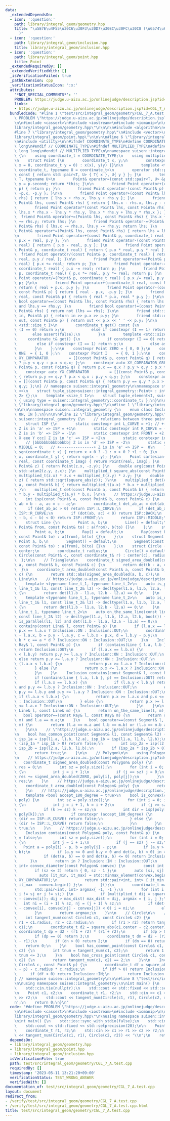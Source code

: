 ```yaml
---
data:
  _extendedDependsOn:
  - icon: ':question:'
    path: library/integral_geom/geometry.hpp
    title: "\u5E7E\u4F55\u30C6\u30F3\u30D7\u30EC\u30FC\u30C8 (\u6574\u6570\u5EA7\u6A19\
      )"
  - icon: ':question:'
    path: library/integral_geom/inclusion.hpp
    title: library/integral_geom/inclusion.hpp
  - icon: ':question:'
    path: library/integral_geom/point.hpp
    title: Point
  _extendedRequiredBy: []
  _extendedVerifiedWith: []
  _isVerificationFailed: true
  _pathExtension: cpp
  _verificationStatusIcon: ':x:'
  attributes:
    '*NOT_SPECIAL_COMMENTS*': ''
    PROBLEM: https://judge.u-aizu.ac.jp/onlinejudge/description.jsp?id=CGL_7_A
    links:
    - https://judge.u-aizu.ac.jp/onlinejudge/description.jsp?id=CGL_7_A
  bundledCode: "#line 1 \"test/src/integral_geom/geometry/CGL_7_A.test.cpp\"\n#define\
    \ PROBLEM \"https://judge.u-aizu.ac.jp/onlinejudge/description.jsp?id=CGL_7_A\"\
    \n\n#include <cassert>\n#include <iostream>\n#include <iomanip>\n\n#line 1 \"\
    library/integral_geom/geometry.hpp\"\n\n\n\n#include <algorithm>\n#include <cmath>\n\
    #line 7 \"library/integral_geom/geometry.hpp\"\n#include <vector>\n\n#line 1 \"\
    library/integral_geom/point.hpp\"\n\n\n\n#line 6 \"library/integral_geom/point.hpp\"\
    \n#include <utility>\n\n#ifndef COORDINATE_TYPE\n#define COORDINATE_TYPE long\
    \ long\n#endif // COORDINATE_TYPE\n#ifndef MULTIPLIED_TYPE\n#define MULTIPLIED_TYPE\
    \ long long\n#endif // MULTIPLIED_TYPE\n\nnamespace suisen::integral_geometry\
    \ {\n    using coordinate_t = COORDINATE_TYPE;\n    using multiplied_t = MULTIPLIED_TYPE;\n\
    \n    struct Point {\n        coordinate_t x, y;\n        constexpr Point(coordinate_t\
    \ x = 0, coordinate_t y = 0) : x(x), y(y) {}\n\n        template <typename T =\
    \ coordinate_t, typename U = coordinate_t>\n        operator std::pair<T, U>()\
    \ const { return std::pair<T, U> { T{ x }, U{ y } }; }\n        template <typename\
    \ T, typename U>\n        Point& operator=(const std::pair<T, U> &p) { x = p.first,\
    \ y = p.second; return *this; }\n\n        friend Point operator+(const Point&\
    \ p) { return p; }\n        friend Point operator-(const Point& p) { return {\
    \ -p.x, -p.y }; }\n\n        friend Point operator+(const Point& lhs, const Point&\
    \ rhs) { return { lhs.x + rhs.x, lhs.y + rhs.y }; }\n        friend Point operator-(const\
    \ Point& lhs, const Point& rhs) { return { lhs.x - rhs.x, lhs.y - rhs.y }; }\n\
    \        friend Point operator*(const Point& lhs, const Point& rhs) { return {\
    \ lhs.x * rhs.x - lhs.y * rhs.y, lhs.x * rhs.y + lhs.y * rhs.x }; }\n\n      \
    \  friend Point& operator+=(Point& lhs, const Point& rhs) { lhs.x += rhs.x, lhs.y\
    \ += rhs.y; return lhs; }\n        friend Point& operator-=(Point& lhs, const\
    \ Point& rhs) { lhs.x -= rhs.x, lhs.y -= rhs.y; return lhs; }\n        friend\
    \ Point& operator*=(Point& lhs, const Point& rhs) { return lhs = lhs * rhs; }\n\
    \n        friend Point operator+(const Point& p, coordinate_t real) { return {\
    \ p.x + real, p.y }; }\n        friend Point operator-(const Point& p, coordinate_t\
    \ real) { return { p.x - real, p.y }; }\n        friend Point operator*(const\
    \ Point& p, coordinate_t real) { return { p.x * real, p.y * real }; }\n      \
    \  friend Point operator/(const Point& p, coordinate_t real) { return { p.x /\
    \ real, p.y / real }; }\n\n        friend Point operator+=(Point& p, coordinate_t\
    \ real) { p.x += real; return p; }\n        friend Point operator-=(Point& p,\
    \ coordinate_t real) { p.x -= real; return p; }\n        friend Point operator*=(Point&\
    \ p, coordinate_t real) { p.x *= real, p.y *= real; return p; }\n        friend\
    \ Point operator/=(Point& p, coordinate_t real) { p.x /= real, p.y /= real; return\
    \ p; }\n\n        friend Point operator+(coordinate_t real, const Point& p) {\
    \ return { real + p.x, p.y }; }\n        friend Point operator-(coordinate_t real,\
    \ const Point& p) { return { real - p.x, -p.y }; }\n        friend Point operator*(coordinate_t\
    \ real, const Point& p) { return { real * p.x, real * p.y }; }\n\n        friend\
    \ bool operator==(const Point& lhs, const Point& rhs) { return lhs.x == rhs.x\
    \ and lhs.y == rhs.y; }\n        friend bool operator!=(const Point& lhs, const\
    \ Point& rhs) { return not (lhs == rhs); }\n\n        friend std::istream& operator>>(std::istream&\
    \ in, Point& p) { return in >> p.x >> p.y; }\n        friend std::ostream& operator<<(std::ostream&\
    \ out, const Point& p) { return out << p.x << ' ' << p.y; }\n\n        template\
    \ <std::size_t I>\n        coordinate_t get() const {\n            if constexpr\
    \ (I == 0) return x;\n            else if constexpr (I == 1) return y;\n     \
    \       else assert(false);\n        }\n        template <std::size_t I>\n   \
    \     coordinate_t& get() {\n            if constexpr (I == 0) return x;\n   \
    \         else if constexpr (I == 1) return y;\n            else assert(false);\n\
    \        }\n    };\n\n    constexpr Point ZERO = { 0, 0 };\n    constexpr Point\
    \ ONE  = { 1, 0 };\n    constexpr Point I    = { 0, 1 };\n\n    constexpr auto\
    \ XY_COMPARATOR         = [](const Point& p, const Point& q) { return p.x == q.x\
    \ ? p.y < q.y : p.x < q.x; };\n    constexpr auto XY_COMPARATOR_GREATER = [](const\
    \ Point& p, const Point& q) { return p.x == q.x ? p.y > q.y : p.x > q.x; };\n\
    \    constexpr auto YX_COMPARATOR         = [](const Point& p, const Point& q)\
    \ { return p.y == q.y ? p.x < q.x : p.y < q.y; };\n    constexpr auto YX_COMPARATOR_GREATER\
    \ = [](const Point& p, const Point& q) { return p.y == q.y ? p.x > q.x : p.y >\
    \ q.y; };\n} // namespace suisen::integral_geometry\n\nnamespace std {\n    template\
    \ <>\n    struct tuple_size<suisen::integral_geometry::Point> : integral_constant<size_t,\
    \ 2> {};\n    template <size_t I>\n    struct tuple_element<I, suisen::integral_geometry::Point>\
    \ { using type = suisen::integral_geometry::coordinate_t; };\n}\n\n\n#line 10\
    \ \"library/integral_geom/geometry.hpp\"\n\n#line 1 \"library/integral_geom/inclusion.hpp\"\
    \n\n\n\nnamespace suisen::integral_geometry {\n    enum class Inclusion { OUT,\
    \ ON, IN };\n}\n\n\n#line 12 \"library/integral_geom/geometry.hpp\"\n\nnamespace\
    \ suisen::integral_geometry {\n    // relations between three points X, Y, Z.\n\
    \    struct ISP {\n        static constexpr int L_CURVE = +1; // +---------------+\
    \ Z is in 'a' => ISP = +1\n        static constexpr int R_CURVE = -1; // |aaaaaaaaaaaaaaa|\
    \ Z is in 'b' => ISP = -1\n        static constexpr int FRONT = +2;   // |ddd\
    \ X eee Y ccc| Z is in 'c' => ISP = +2\n        static constexpr int BACK = -2;\
    \    // |bbbbbbbbbbbbbbb| Z is in 'd' => ISP = -2\n        static constexpr int\
    \ MIDDLE = 0;   // +---------------+ Z is in 'e' => ISP =  0\n    };\n\n    int\
    \ sgn(coordinate_t x) { return x < 0 ? -1 : x > 0 ? +1 : 0; }\n    int compare(coordinate_t\
    \ x, coordinate_t y) { return sgn(x - y); }\n\n    Point cartesian(const coordinate_t\
    \ real, const coordinate_t imag) { return Point(real, imag); }\n    Point conj(const\
    \ Point& z) { return Point(z.x, -z.y); }\n    double arg(const Point& z) { return\
    \ std::atan2(z.y, z.x); }\n    multiplied_t square_abs(const Point& z) { return\
    \ multiplied_t(z.x) * z.x + multiplied_t(z.y) * z.y; }\n    double abs(const Point&\
    \ z) { return std::sqrt(square_abs(z)); }\n\n    multiplied_t dot(const Point&\
    \ a, const Point& b) { return multiplied_t(a.x) * b.x + multiplied_t(a.y) * b.y;\
    \ }\n    multiplied_t det(const Point& a, const Point& b) { return multiplied_t(a.x)\
    \ * b.y - multiplied_t(a.y) * b.x; }\n\n    // https://judge.u-aizu.ac.jp/onlinejudge/description.jsp?id=CGL_1_C\n\
    \    int isp(const Point& a, const Point& b, const Point& c) {\n        Point\
    \ ab = b - a, ac = c - a;\n        coordinate_t det_ab_ac = det(ab, ac);\n   \
    \     if (det_ab_ac > 0) return ISP::L_CURVE;\n        if (det_ab_ac < 0) return\
    \ ISP::R_CURVE;\n        if (dot(ab, ac) < 0) return ISP::BACK;\n        if (dot(a\
    \ - b, c - b) < 0) return ISP::FRONT;\n        return ISP::MIDDLE;\n    }\n\n\
    \    struct Line {\n        Point a, b;\n        Line() = default;\n        Line(const\
    \ Point& from, const Point& to) : a(from), b(to) {}\n    };\n    struct Ray {\n\
    \        Point a, b;\n        Ray() = default;\n        Ray(const Point& from,\
    \ const Point& to) : a(from), b(to) {}\n    };\n    struct Segment {\n       \
    \ Point a, b;\n        Segment() = default;\n        Segment(const Point& from,\
    \ const Point& to) : a(from), b(to) {}\n    };\n    struct Circle {\n        Point\
    \ center;\n        coordinate_t radius;\n        Circle() = default;\n       \
    \ Circle(const Point& c, const coordinate_t& r) : center(c), radius(r) {}\n  \
    \  };\n\n    // Triangle\n\n    coordinate_t signed_area_doubled(const Point&\
    \ a, const Point& b, const Point& c) {\n        return det(b - a, c - a);\n  \
    \  }\n    coordinate_t area_doubled(const Point& a, const Point& b, const Point&\
    \ c) {\n        return std::abs(signed_area_doubled(a, b, c));\n    }\n\n    //\
    \ Line\n\n    // https://judge.u-aizu.ac.jp/onlinejudge/description.jsp?id=CGL_2_A\n\
    \    template <typename line_t_1, typename line_t_2>\n    auto is_parallel(const\
    \ line_t_1& l1, const line_t_2& l2) -> decltype(l1.a, l1.b, l2.a, l2.b, bool())\
    \ {\n        return det(l1.b - l1.a, l2.b - l2.a) == 0;\n    }\n    // https://judge.u-aizu.ac.jp/onlinejudge/description.jsp?id=CGL_2_A\n\
    \    template <typename line_t_1, typename line_t_2>\n    auto is_orthogonal(const\
    \ line_t_1& l1, const line_t_2& l2) -> decltype(l1.a, l1.b, l2.a, l2.b, bool())\
    \ {\n        return dot(l1.b - l1.a, l2.b - l2.a) == 0;\n    }\n    template <typename\
    \ line_t_1, typename line_t_2>\n    auto on_the_same_line(const line_t_1& l1,\
    \ const line_t_2& l2) -> decltype(l1.a, l1.b, l2.a, l2.b, bool()) {\n        return\
    \ is_parallel(l1, l2) and det(l1.b - l1.a, l2.a - l1.a) == 0;\n    }\n\n    Inclusion\
    \ contains(const Line& l, const Point& p) {\n        if (l.a.x == l.b.x) return\
    \ p.x == l.a.x ? Inclusion::ON : Inclusion::OUT;\n        coordinate_t a = p.x\
    \ - l.a.x, b = p.y - l.a.y, c = l.b.x - p.x, d = l.b.y - p.y;\n        return\
    \ b * c == a * d ? Inclusion::ON : Inclusion::OUT;\n    }\n    Inclusion contains(const\
    \ Ray& l, const Point& p) {\n        if (contains(Line { l.a, l.b }, p) == Inclusion::OUT)\
    \ return Inclusion::OUT;\n        if (l.a.x == l.b.x) {\n            if (l.a.y\
    \ < l.b.y) return p.y >= l.a.y ? Inclusion::ON : Inclusion::OUT;\n           \
    \ else return p.y <= l.a.y ? Inclusion::ON : Inclusion::OUT;\n        } else if\
    \ (l.a.x < l.b.x) {\n            return p.x >= l.a.x ? Inclusion::ON : Inclusion::OUT;\n\
    \        } else {\n            return p.x <= l.a.x ? Inclusion::ON : Inclusion::OUT;\n\
    \        }\n    }\n    Inclusion contains(const Segment& l, const Point& p) {\n\
    \        if (contains(Line { l.a, l.b }, p) == Inclusion::OUT) return Inclusion::OUT;\n\
    \        if (l.a.x == l.b.x) {\n            if (l.a.y < l.b.y) return p.y >= l.a.y\
    \ and p.y <= l.b.y ? Inclusion::ON : Inclusion::OUT;\n            else return\
    \ p.y >= l.b.y and p.y <= l.a.y ? Inclusion::ON : Inclusion::OUT;\n        } else\
    \ if (l.a.x < l.b.x) {\n            return p.x >= l.a.x and p.x <= l.b.x ? Inclusion::ON\
    \ : Inclusion::OUT;\n        } else {\n            return p.x >= l.b.x and p.x\
    \ <= l.a.x ? Inclusion::ON : Inclusion::OUT;\n        }\n    }\n\n    bool operator==(const\
    \ Line& l, const Line& m) {\n        return on_the_same_line(l, m);\n    }\n \
    \   bool operator==(const Ray& l, const Ray& m) {\n        return on_the_same_line(l,\
    \ m) and l.a == m.a;\n    }\n    bool operator==(const Segment& l, const Segment&\
    \ m) {\n        return (l.a == m.a and l.b == m.b) or (l.a == m.b and l.b == m.a);\n\
    \    }\n\n    // \"https://judge.u-aizu.ac.jp/onlinejudge/description.jsp?id=CGL_2_B\"\
    \n    bool has_common_point(const Segment& l1, const Segment& l2) {\n        int\
    \ isp_1a = isp(l1.a, l1.b, l2.a), isp_1b = isp(l1.a, l1.b, l2.b);\n        if\
    \ (isp_1a * isp_1b > 0) return false;\n        int isp_2a = isp(l2.a, l2.b, l1.a),\
    \ isp_2b = isp(l2.a, l2.b, l1.b);\n        if (isp_2a * isp_2b > 0) return false;\n\
    \        return true;\n    }\n\n    // Polygon\n\n    using Polygon = std::vector<Point>;\n\
    \n    // https://judge.u-aizu.ac.jp/onlinejudge/description.jsp?id=CGL_3_A\n \
    \   coordinate_t signed_area_doubled(const Polygon& poly) {\n        coordinate_t\
    \ res = 0;\n        int sz = poly.size();\n        for (int i = 0; i < sz; ++i)\
    \ {\n            int j = i + 1;\n            if (j == sz) j = 0;\n           \
    \ res += signed_area_doubled(ZERO, poly[i], poly[j]);\n        }\n        return\
    \ res;\n    }\n    // https://judge.u-aizu.ac.jp/onlinejudge/description.jsp?id=CGL_3_A\n\
    \    coordinate_t area_doubled(const Polygon& poly) {\n        return std::abs(signed_area_doubled(poly));\n\
    \    }\n    // https://judge.u-aizu.ac.jp/onlinejudge/description.jsp?id=CGL_3_B\n\
    \    template <bool accept_180_degree = true>\n    bool is_convex(const Polygon&\
    \ poly) {\n        int sz = poly.size();\n        for (int i = 0; i < sz; ++i)\
    \ {\n            int j = i + 1, k = i + 2;\n            if (j >= sz) j -= sz;\n\
    \            if (k >= sz) k -= sz;\n            int dir = isp(poly[i], poly[j],\
    \ poly[k]);\n            if constexpr (accept_180_degree) {\n                if\
    \ (dir == ISP::R_CURVE) return false;\n            } else {\n                if\
    \ (dir != ISP::L_CURVE) return false;\n            }\n        }\n        return\
    \ true;\n    }\n    // https://judge.u-aizu.ac.jp/onlinejudge/description.jsp?id=CGL_3_C\n\
    \    Inclusion contains(const Polygon& poly, const Point& p) {\n        bool in\
    \ = false;\n        int sz = poly.size();\n        for (int i = 0; i < sz; ++i)\
    \ {\n            int j = i + 1;\n            if (j == sz) j -= sz;\n         \
    \   Point a = poly[i] - p, b = poly[j] - p;\n            if (a.y > b.y) std::swap(a,\
    \ b);\n            if (a.y <= 0 and b.y > 0 and det(a, b) < 0) in = not in;\n\
    \            if (det(a, b) == 0 and dot(a, b) <= 0) return Inclusion::ON;\n  \
    \      }\n        return in ? Inclusion::IN : Inclusion::OUT;\n    }\n\n    std::pair<int,\
    \ int> convex_diameter(const Polygon& convex) {\n        const int sz = convex.size();\n\
    \        if (sz <= 2) return { 0, sz - 1 };\n        auto [si, sj] = [&]{\n  \
    \          auto [it_min, it_max] = std::minmax_element(convex.begin(), convex.end(),\
    \ XY_COMPARATOR);\n            return std::pair<int, int> { it_min - convex.begin(),\
    \ it_max - convex.begin() };\n        }();\n        coordinate_t max_dist = -1;\n\
    \        std::pair<int, int> argmax{ -1, -1 };\n        for (int i = si, j = sj;\
    \ i != sj or j != si;) {\n            if (multiplied_t dij = square_abs(convex[j]\
    \ - convex[i]); dij > max_dist) max_dist = dij, argmax = { i, j };\n         \
    \   int ni = (i + 1) % sz, nj = (j + 1) % sz;\n            if (det(convex[ni]\
    \ - convex[i], convex[nj] - convex[j]) < 0) i = ni;\n            else j = nj;\n\
    \        }\n        return argmax;\n    }\n\n    // Circle\n\n    // https://judge.u-aizu.ac.jp/onlinejudge/description.jsp?id=CGL_7_A\n\
    \    int tangent_num(const Circle& c1, const Circle& c2) {\n        coordinate_t\
    \ r1 = c1.radius, r2 = c2.radius;\n        if (r1 > r2) return tangent_num(c2,\
    \ c1);\n        coordinate_t d2 = square_abs(c1.center - c2.center);\n       \
    \ coordinate_t dp = d2 - (r1 + r2) * (r1 + r2);\n        if (dp > 0) return 4;\n\
    \        if (dp == 0) return 3;\n        coordinate_t dn = d2 - (r2 - r1) * (r2\
    \ - r1);\n        if (dn > 0) return 2;\n        if (dn == 0) return 1;\n    \
    \    return 0;\n    }\n    bool has_common_point(const Circle& c1, const Circle&\
    \ c2) {\n        int tnum = tangent_num(c1, c2);\n        return 1 <= tnum and\
    \ tnum <= 3;\n    }\n    bool has_cross_point(const Circle& c1, const Circle&\
    \ c2) {\n        return tangent_num(c1, c2) == 2;\n    }\n\n    Inclusion contains(const\
    \ Circle& c, const Point& p) {\n        coordinate_t df = square_abs(c.center\
    \ - p) - c.radius * c.radius;\n        if (df > 0) return Inclusion::OUT;\n  \
    \      if (df < 0) return Inclusion::IN;\n        return Inclusion::ON;\n    }\n\
    } // namespace suisen::integral_geometry\n\n\n#line 8 \"test/src/integral_geom/geometry/CGL_7_A.test.cpp\"\
    \n\nusing namespace suisen::integral_geometry;\n\nint main() {\n    std::ios::sync_with_stdio(false);\n\
    \    std::cin.tie(nullptr);\n    std::cout << std::fixed << std::setprecision(20);\n\
    \n    Point c1, c2;\n    coordinate_t r1, r2;\n    std::cin >> c1 >> r1 >> c2\
    \ >> r2;\n    std::cout << tangent_num(Circle(c1, r1), Circle(c2, r2)) << '\\\
    n';\n    return 0;\n}\n"
  code: "#define PROBLEM \"https://judge.u-aizu.ac.jp/onlinejudge/description.jsp?id=CGL_7_A\"\
    \n\n#include <cassert>\n#include <iostream>\n#include <iomanip>\n\n#include \"\
    library/integral_geom/geometry.hpp\"\n\nusing namespace suisen::integral_geometry;\n\
    \nint main() {\n    std::ios::sync_with_stdio(false);\n    std::cin.tie(nullptr);\n\
    \    std::cout << std::fixed << std::setprecision(20);\n\n    Point c1, c2;\n\
    \    coordinate_t r1, r2;\n    std::cin >> c1 >> r1 >> c2 >> r2;\n    std::cout\
    \ << tangent_num(Circle(c1, r1), Circle(c2, r2)) << '\\n';\n    return 0;\n}"
  dependsOn:
  - library/integral_geom/geometry.hpp
  - library/integral_geom/point.hpp
  - library/integral_geom/inclusion.hpp
  isVerificationFile: true
  path: test/src/integral_geom/geometry/CGL_7_A.test.cpp
  requiredBy: []
  timestamp: '2023-05-11 13:21:20+09:00'
  verificationStatus: TEST_WRONG_ANSWER
  verifiedWith: []
documentation_of: test/src/integral_geom/geometry/CGL_7_A.test.cpp
layout: document
redirect_from:
- /verify/test/src/integral_geom/geometry/CGL_7_A.test.cpp
- /verify/test/src/integral_geom/geometry/CGL_7_A.test.cpp.html
title: test/src/integral_geom/geometry/CGL_7_A.test.cpp
---
```

